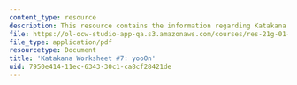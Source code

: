 ```yaml
---
content_type: resource
description: This resource contains the information regarding Katakana.
file: https://ol-ocw-studio-app-qa.s3.amazonaws.com/courses/res-21g-01-kana-spring-2010/7950e41411ec634330c1ca8cf28421de_MITRES_21G_01S10_k7.pdf
file_type: application/pdf
resourcetype: Document
title: 'Katakana Worksheet #7: yooOn'
uid: 7950e414-11ec-6343-30c1-ca8cf28421de
---
```

